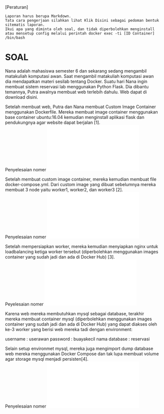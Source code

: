 [Peraturan]

    Laporan harus berupa Markdown.
    Tata cara pengerjaan silahkan lihat Klik Disini sebagai pedoman bentuk sitematis laporan.
    Ikui apa yang diminta oleh soal, dan tidak diperbolehkan menginstall atau mensetup config melalui perintah docker exec -ti [ID Container] /bin/bash

# SOAL

Nana adalah mahasiswa semester 6 dan sekarang sedang mengambil matakuliah komputasi awan. Saat mengambil matakuliah komputasi awan dia mendapatkan materi sesilab tentang Docker. Suatu hari Nana ingin membuat sistem reservasi lab menggunakan Python Flask. Dia dibantu temannya, Putra awalnya membuat web terlebih dahulu. Web dapat di download disini.

Setelah membuat web, Putra dan Nana membuat Custom Image Container menggunakan Dockerfile. Mereka membuat image container menggunakan base container ubuntu:16.04 kemudian menginstall aplikasi flask dan pendukungnya agar website dapat berjalan [1].
<br> Penyelesaian nomer ![1](1/README.md)

Setelah membuat custom image container, mereka kemudian membuat file docker-compose.yml. Dari custom image yang dibuat sebelumnya mereka membuat 3 node yaitu worker1, worker2, dan worker3 [2].
<br> Penyelesaian nomer ![2](2/README.md)

Setelah mempersiapkan worker, mereka kemudian menyiapkan nginx untuk loadbalancing ketiga worker tersebut (diperbolehkan menggunakan images container yang sudah jadi dan ada di Docker Hub) [3].
<br> Peyelesaian nomer ![3](3/README.md)

Karena web mereka membutuhkan mysql sebagai database, terakhir mereka membuat container mysql (diperbolehkan menggunakan images container yang sudah jadi dan ada di Docker Hub) yang dapat diakses oleh ke-3 worker yang berisi web mereka tadi dengan environment:

username : userawan
password : buayakecil
nama database : reservasi

Selain setup environmet mysql, mereka juga mengimport dump database web mereka menggunakan Docker Compose dan tak lupa membuat volume agar storage mysql menjadi persisten[4].
<br> Penyelesaian nomer ![4](4/README.md)
